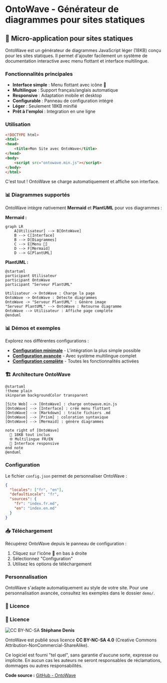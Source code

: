# OntoWave - Générateur de diagrammes pour sites statiques

## 🌊 Micro-application pour sites statiques

OntoWave est un générateur de diagrammes JavaScript léger (18KB) conçu pour les sites statiques. Il permet d'ajouter facilement un système de documentation interactive avec menu flottant et interface multilingue.

### Fonctionnalités principales

- **Interface simple** : Menu flottant avec icône 🌊
- **Multilingue** : Support français/anglais automatique  
- **Responsive** : Adaptation mobile et desktop
- **Configurable** : Panneau de configuration intégré
- **Léger** : Seulement 18KB minifié
- **Prêt à l'emploi** : Integration en une ligne

### Utilisation

```html
<!DOCTYPE html>
<html>
<head>
    <title>Mon Site avec OntoWave</title>
</head>
<body>
    <script src="ontowave.min.js"></script>
</body>
</html>
```

C'est tout ! OntoWave se charge automatiquement et affiche son interface.

### 📊 Diagrammes supportés

OntoWave intègre nativement **Mermaid** et **PlantUML** pour vos diagrammes :

**Mermaid :**
```mermaid
graph LR
    A[Utilisateur] --> B[OntoWave]
    B --> C[Interface]
    B --> D[Diagrammes]
    C --> E[Menu 🌊]
    D --> F[Mermaid]
    D --> G[PlantUML]
```

**PlantUML :**
```plantuml
@startuml
participant Utilisateur
participant OntoWave
participant "Serveur PlantUML"

Utilisateur -> OntoWave : Charge la page
OntoWave -> OntoWave : Détecte diagrammes
OntoWave -> "Serveur PlantUML" : Génère image
"Serveur PlantUML" --> OntoWave : Retourne diagramme
OntoWave --> Utilisateur : Affiche page complète
@enduml
```

### 📊 Démos et exemples

Explorez nos différentes configurations :

- **[Configuration minimale](demo/minimal.html)** - L'intégration la plus simple possible
- **[Configuration avancée](demo/advanced.html)** - Avec système multilingue complet  
- **[Configuration complète](demo/full-config.html)** - Toutes les fonctionnalités activées

### 🏗️ Architecture OntoWave

```plantuml
@startuml
!theme plain
skinparam backgroundColor transparent

[Site Web] --> [OntoWave] : charge ontowave.min.js
[OntoWave] --> [Interface] : crée menu flottant
[OntoWave] --> [Markdown] : traite fichiers .md
[OntoWave] --> [Prism] : coloration syntaxique
[OntoWave] --> [Mermaid] : génère diagrammes

note right of [OntoWave]
  🌊 18KB tout inclus
  🌐 Multilingue FR/EN
  📱 Interface responsive
end note
@enduml
```

### Configuration

Le fichier `config.json` permet de personnaliser OntoWave :

```json
{
  "locales": ["fr", "en"],
  "defaultLocale": "fr",
  "sources": {
    "fr": "index.fr.md",
    "en": "index.en.md"
  }
}
```

### 📥 Téléchargement

Récupérez OntoWave depuis le panneau de configuration :

1. Cliquez sur l'icône 🌊 en bas à droite
2. Sélectionnez "Configuration"  
3. Utilisez les options de téléchargement

### Personnalisation

OntoWave s'adapte automatiquement au style de votre site. Pour une personnalisation avancée, consultez les exemples dans le dossier `demo/`.

### 📜 Licence

### 📜 Licence

![CC BY-NC-SA](https://i.creativecommons.org/l/by-nc-sa/4.0/88x31.png) **Stéphane Denis**

OntoWave est publié sous licence **CC BY-NC-SA 4.0** (Creative Commons Attribution-NonCommercial-ShareAlike).

Ce logiciel est fourni "tel quel", sans garantie d'aucune sorte, expresse ou implicite. En aucun cas les auteurs ne seront responsables de réclamations, dommages ou autres responsabilités.

**Code source :** [GitHub - OntoWave](https://github.com/stephanedenis/OntoWave)
